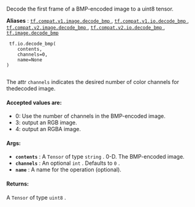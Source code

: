 Decode the first frame of a BMP-encoded image to a uint8 tensor.

**Aliases** : [ `tf.compat.v1.image.decode_bmp` ](/api_docs/python/tf/io/decode_bmp), [ `tf.compat.v1.io.decode_bmp` ](/api_docs/python/tf/io/decode_bmp), [ `tf.compat.v2.image.decode_bmp` ](/api_docs/python/tf/io/decode_bmp), [ `tf.compat.v2.io.decode_bmp` ](/api_docs/python/tf/io/decode_bmp), [ `tf.image.decode_bmp` ](/api_docs/python/tf/io/decode_bmp)

```
 tf.io.decode_bmp(
    contents,
    channels=0,
    name=None
)
 
```

The attr  `channels`  indicates the desired number of color channels for thedecoded image.

#### Accepted values are:
- 0: Use the number of channels in the BMP-encoded image.
- 3: output an RGB image.
- 4: output an RGBA image.


#### Args:
- **`contents`** : A  `Tensor`  of type  `string` . 0-D.  The BMP-encoded image.
- **`channels`** : An optional  `int` . Defaults to  `0` .
- **`name`** : A name for the operation (optional).


#### Returns:
A  `Tensor`  of type  `uint8` .

